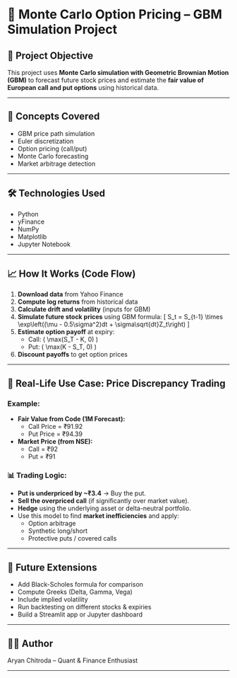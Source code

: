 # 🧮 Monte Carlo Option Pricing – GBM Simulation Project

## 📌 Project Objective
This project uses **Monte Carlo simulation with Geometric Brownian Motion (GBM)** to forecast future stock prices and estimate the **fair value of European call and put options** using historical data.

---

## 🧠 Concepts Covered
- GBM price path simulation
- Euler discretization
- Option pricing (call/put)
- Monte Carlo forecasting
- Market arbitrage detection

---

## 🛠️ Technologies Used
- Python
- yFinance
- NumPy
- Matplotlib
- Jupyter Notebook

---

## 📈 How It Works (Code Flow)
1. **Download data** from Yahoo Finance
2. **Compute log returns** from historical data
3. **Calculate drift and volatility** (inputs for GBM)
4. **Simulate future stock prices** using GBM formula:
   \[
   S_t = S_{t-1} \times \exp\left((\mu - 0.5\sigma^2)dt + \sigma\sqrt{dt}Z_t\right)
   \]
5. **Estimate option payoff** at expiry:
   - Call: \( \max(S_T - K, 0) \)
   - Put: \( \max(K - S_T, 0) \)
6. **Discount payoffs** to get option prices

---

## 💸 Real-Life Use Case: Price Discrepancy Trading

### Example:
- **Fair Value from Code (1M Forecast):**
  - Call Price = ₹91.92
  - Put Price = ₹94.39
- **Market Price (from NSE):**
  - Call = ₹92
  - Put = ₹91

### 📊 Trading Logic:
- **Put is underpriced by ~₹3.4** → Buy the put.
- **Sell the overpriced call** (if significantly over market value).
- **Hedge** using the underlying asset or delta-neutral portfolio.
- Use this model to find **market inefficiencies** and apply:
  - Option arbitrage
  - Synthetic long/short
  - Protective puts / covered calls

---

## 🔮 Future Extensions
- Add Black-Scholes formula for comparison
- Compute Greeks (Delta, Gamma, Vega)
- Include implied volatility
- Run backtesting on different stocks & expiries
- Build a Streamlit app or Jupyter dashboard

  
---

## 👨‍💻 Author
Aryan Chitroda – Quant & Finance Enthusiast

---

